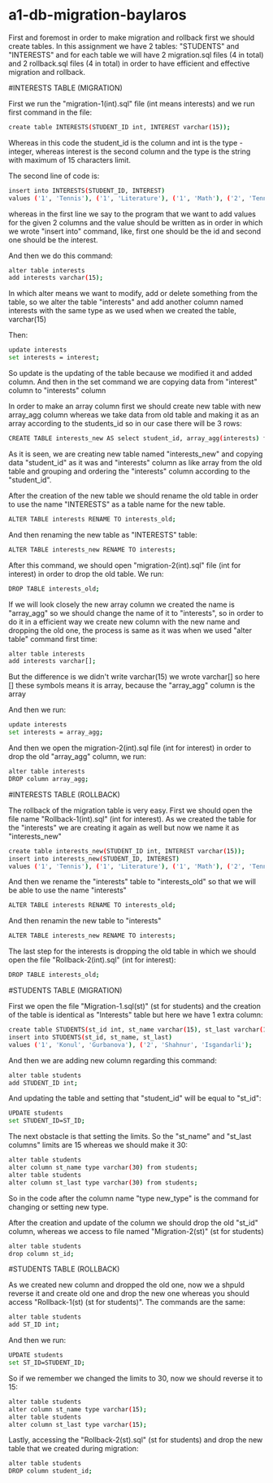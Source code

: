 # a1-db-migration-baylaros

First and foremost in order to make migration and rollback first we should create tables. 
In this assignment we have 2 tables: "STUDENTS" and "INTERESTS" and for each table we will have 2 migration.sql files (4 in total) and 2 rollback.sql files (4 in total) in order to have efficient and effective migration and rollback. 

#INTERESTS TABLE (MIGRATION)

First we run the "migration-1(int).sql" file (int means interests) and we run first command in the file: 
``` bash
create table INTERESTS(STUDENT_ID int, INTEREST varchar(15)); 
```
Whereas in this code the student_id is the column and int is the type - integer, whereas interest is the second column and the type is the string with maximum of 15 characters limit.

The second line of code is: 
``` bash
insert into INTERESTS(STUDENT_ID, INTEREST)
values ('1', 'Tennis'), ('1', 'Literature'), ('1', 'Math'), ('2', 'Tennis'), ('3', 'Math'), ('3', 'Music'), ('2', 'Football'), ('1', 'Chemistry'), ('3', 'Chess');
```
whereas in the first line we say to the program that we want to add values for the given 2 columns and the value should be written as in order in which we wrote "insert into" command, like, first one should be the id and second one should be the interest. 

And then we do this command: 
``` bash
alter table interests
add interests varchar(15);
```
In which alter means we want to modify, add or delete something from the table, so we alter the table "interests" and add another column named interests with the same type as we used when we created the table, varchar(15)

Then:
``` bash
update interests
set interests = interest;
```
So update is the updating of the table because we modified it and added column. And then in the set command we are copying data from "interest" column to "interests" column


In order to make an array column first we should create new table with new array_agg column whereas we take data from old table and making it as an array according to the students_id so in our case there will be 3 rows:
``` bash
CREATE TABLE interests_new AS select student_id, array_agg(interests) from interests group by(student_id) order by (student_id);
```
As it is seen, we are creating new table named "interests_new" and copying data "student_id" as it was and "interests" column as like array from the old table and grouping and ordering the "interests" column according to the "student_id". 

After the creation of the new table we should rename the old table in order to use the name "INTERESTS" as a table name for the new table. 
``` bash
ALTER TABLE interests RENAME TO interests_old;
```
And then renaming the new table as "INTERESTS" table:
``` bash
ALTER TABLE interests_new RENAME TO interests;
```
After this command, we should open "migration-2(int).sql" file (int for interest) in order to drop the old table. We run: 
``` bash
DROP TABLE interests_old;
```
If we will look closely the new array column we created the name is "array_agg" so we should change the name of it to "interests", so in order to do it in a efficient way we create new column with the new name and dropping the old one, the process is same as it was when we used "alter table" command first time:
``` bash
alter table interests
add interests varchar[];
```
But the difference is we didn't write varchar(15) we wrote varchar[] so here [] these symbols means it is array, because the "array_agg" column is the array

And then we run:
``` bash
update interests
set interests = array_agg;
```
And then we open the migration-2(int).sql file (int for interest) in order to drop the old "array_agg" column, we run: 
``` bash
alter table interests
DROP column array_agg;
```

#INTERESTS TABLE (ROLLBACK)

The rollback of the migration table is very easy. 
First we should open the file name "Rollback-1(int).sql" (int for interest). As we created the table for the "interests" we are creating it again as well but now we name it as "interests_new"
``` bash
create table interests_new(STUDENT_ID int, INTEREST varchar(15));
insert into interests_new(STUDENT_ID, INTEREST)
values ('1', 'Tennis'), ('1', 'Literature'), ('1', 'Math'), ('2', 'Tennis'), ('3', 'Math'), ('3', 'Music'), ('2', 'Football'), ('1', 'Chemistry'), ('3', 'Chess');
```
And then we rename the "interests" table to "interests_old" so that we will be able to use the name "interests"
``` bash
ALTER TABLE interests RENAME TO interests_old;
```
And then renamin the new table to "interests"
``` bash
ALTER TABLE interests_new RENAME TO interests;
```
The last step for the interests is dropping the old table in which we should open the file "Rollback-2(int).sql" (int for interest): 
``` bash
DROP TABLE interests_old;
```


#STUDENTS TABLE (MIGRATION)

First we open the file "Migration-1.sql(st)" (st for students) and the creation of the table is identical as "Interests" table but here we have 1 extra column: 
``` bash
create table STUDENTS(st_id int, st_name varchar(15), st_last varchar(15));
insert into STUDENTS(st_id, st_name, st_last)
values ('1', 'Konul', 'Gurbanova'), ('2', 'Shahnur', 'Isgandarli');
```
And then we are adding new column regarding this command: 
``` bash
alter table students
add STUDENT_ID int;
```
And updating the table and setting that "student_id" will be equal to "st_id":
``` bash
UPDATE students
set STUDENT_ID=ST_ID;
```
The next obstacle is that setting the limits. So the "st_name" and "st_last columns" limits are 15 whereas we should make it 30: 
``` bash
alter table students
alter column st_name type varchar(30) from students;
alter table students
alter column st_last type varchar(30) from students;
```
So in the code after the column name "type new_type" is the command for changing or setting new type. 

After the creation and update of the column we should drop the old "st_id" column, whereas we access to file named "Migration-2(st)" (st for students) 
``` bash
alter table students
drop column st_id;
```

#STUDENTS TABLE (ROLLBACK)

As we created new column and dropped the old one, now we a shpuld reverse it and create old one and drop the new one whereas you should access "Rollback-1(st) (st for students)". The commands are the same:
``` bash
alter table students
add ST_ID int;
```
And then we run: 
``` bash
UPDATE students
set ST_ID=STUDENT_ID;
```
So if we remember we changed the limits to 30, now we should reverse it to 15: 
``` bash
alter table students
alter column st_name type varchar(15);
alter table students
alter column st_last type varchar(15);
```
Lastly, accessing the "Rollback-2(st).sql" (st for students) and drop the new table that we created during migration: 
``` bash
alter table students
DROP column student_id;
```



